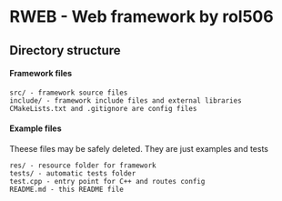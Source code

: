 # RWEB - Web framework by rol506

## Directory structure

#### Framework files
```
src/ - framework source files
include/ - framework include files and external libraries
CMakeLists.txt and .gitignore are config files
```

#### Example files
Theese files may be safely deleted. They are just examples and tests
```
res/ - resource folder for framework
tests/ - automatic tests folder
test.cpp - entry point for C++ and routes config
README.md - this README file
```
